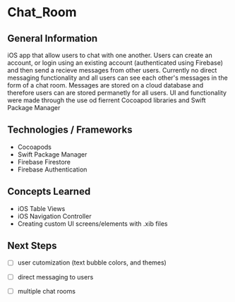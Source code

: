 # Chat_Room
## General Information
iOS app that allow users to chat with one another. Users can create an account, or login using an existing account (authenticated using Firebase)
and then send a recieve messages from other users. Currently no direct messaging functionality and all users can see each other's messages
in the form of a chat room. Messages are stored on a cloud database and therefore users can are stored permanetly for all users.
UI and functionality were made through the use od fierrent Cocoapod libraries and Swift Package Manager

## Technologies / Frameworks
- Cocoapods
- Swift Package Manager
- Firebase Firestore
- Firebase Authentication

## Concepts Learned 
- iOS Table Views
- iOS Navigation Controller
- Creating custom UI screens/elements  with .xib files

## Next Steps
- [ ] user cutomization (text bubble colors, and themes)
- [ ] direct messaging to users
- [ ] multiple chat rooms

